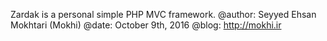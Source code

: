 Zardak is a personal simple PHP MVC framework.
@author: Seyyed Ehsan Mokhtari (Mokhi)
@date: October 9th, 2016
@blog: http://mokhi.ir
